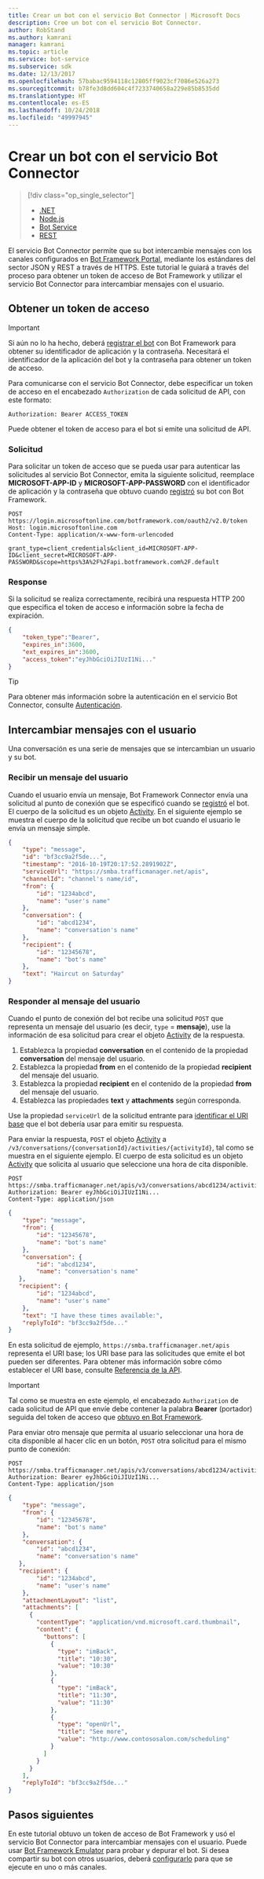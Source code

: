 ```yaml
---
title: Crear un bot con el servicio Bot Connector | Microsoft Docs
description: Cree un bot con el servicio Bot Connector.
author: RobStand
ms.author: kamrani
manager: kamrani
ms.topic: article
ms.service: bot-service
ms.subservice: sdk
ms.date: 12/13/2017
ms.openlocfilehash: 57babac9594118c12805ff9023cf7086e526a273
ms.sourcegitcommit: b78fe3d8dd604c4f7233740658a229e85b8535dd
ms.translationtype: HT
ms.contentlocale: es-ES
ms.lasthandoff: 10/24/2018
ms.locfileid: "49997945"
---
```

# <a name="create-a-bot-with-the-bot-connector-service"></a>Crear un bot con el servicio Bot Connector
> [!div class="op_single_selector"]
> - [.NET](../dotnet/bot-builder-dotnet-quickstart.md)
> - [Node.js](../nodejs/bot-builder-nodejs-quickstart.md)
> - [Bot Service](../bot-service-quickstart.md)
> - [REST](../rest-api/bot-framework-rest-connector-quickstart.md)

El servicio Bot Connector permite que su bot intercambie mensajes con los canales configurados en <a href="https://dev.botframework.com/" target="_blank">Bot Framework Portal</a>, mediante los estándares del sector JSON y REST a través de HTTPS. Este tutorial le guiará a través del proceso para obtener un token de acceso de Bot Framework y utilizar el servicio Bot Connector para intercambiar mensajes con el usuario.

## <a id="get-token"></a> Obtener un token de acceso

> [!IMPORTANT]
> Si aún no lo ha hecho, deberá [registrar el bot](../bot-service-quickstart-registration.md) con Bot Framework para obtener su identificador de aplicación y la contraseña. Necesitará el identificador de la aplicación del bot y la contraseña para obtener un token de acceso.

Para comunicarse con el servicio Bot Connector, debe especificar un token de acceso en el encabezado `Authorization` de cada solicitud de API, con este formato: 

```http
Authorization: Bearer ACCESS_TOKEN
```

Puede obtener el token de acceso para el bot si emite una solicitud de API.

### <a name="request"></a>Solicitud

Para solicitar un token de acceso que se pueda usar para autenticar las solicitudes al servicio Bot Connector, emita la siguiente solicitud, reemplace **MICROSOFT-APP-ID** y **MICROSOFT-APP-PASSWORD** con el identificador de aplicación y la contraseña que obtuvo cuando [registró](../bot-service-quickstart-registration.md) su bot con Bot Framework.

```http
POST https://login.microsoftonline.com/botframework.com/oauth2/v2.0/token
Host: login.microsoftonline.com
Content-Type: application/x-www-form-urlencoded

grant_type=client_credentials&client_id=MICROSOFT-APP-ID&client_secret=MICROSOFT-APP-PASSWORD&scope=https%3A%2F%2Fapi.botframework.com%2F.default
```

### <a name="response"></a>Response

Si la solicitud se realiza correctamente, recibirá una respuesta HTTP 200 que especifica el token de acceso e información sobre la fecha de expiración. 

```json
{
    "token_type":"Bearer",
    "expires_in":3600,
    "ext_expires_in":3600,
    "access_token":"eyJhbGciOiJIUzI1Ni..."
}
```

> [!TIP]
> Para obtener más información sobre la autenticación en el servicio Bot Connector, consulte [Autenticación](bot-framework-rest-connector-authentication.md).

## <a name="exchange-messages-with-the-user"></a>Intercambiar mensajes con el usuario

Una conversación es una serie de mensajes que se intercambian un usuario y su bot. 

### <a name="receive-a-message-from-the-user"></a>Recibir un mensaje del usuario

Cuando el usuario envía un mensaje, Bot Framework Connector envía una solicitud al punto de conexión que se especificó cuando se [registró](../bot-service-quickstart-registration.md) el bot. El cuerpo de la solicitud es un objeto [Activity][Activity]. En el siguiente ejemplo se muestra el cuerpo de la solicitud que recibe un bot cuando el usuario le envía un mensaje simple. 

```json
{
    "type": "message",
    "id": "bf3cc9a2f5de...",
    "timestamp": "2016-10-19T20:17:52.2891902Z",
    "serviceUrl": "https://smba.trafficmanager.net/apis",
    "channelId": "channel's name/id",
    "from": {
        "id": "1234abcd",
        "name": "user's name"
    },
    "conversation": {
        "id": "abcd1234",
        "name": "conversation's name"
    },
    "recipient": {
        "id": "12345678",
        "name": "bot's name"
    },
    "text": "Haircut on Saturday"
}
```

### <a name="reply-to-the-users-message"></a>Responder al mensaje del usuario

Cuando el punto de conexión del bot recibe una solicitud `POST` que representa un mensaje del usuario (es decir, `type` = **mensaje**), use la información de esa solicitud para crear el objeto [Activity][Activity] de la respuesta.

1. Establezca la propiedad **conversation** en el contenido de la propiedad **conversation** del mensaje del usuario.
2. Establezca la propiedad **from** en el contenido de la propiedad **recipient** del mensaje del usuario.
3. Establezca la propiedad **recipient** en el contenido de la propiedad **from** del mensaje del usuario.
4. Establezca las propiedades **text** y **attachments** según corresponda.

Use la propiedad `serviceUrl` de la solicitud entrante para [identificar el URI base](bot-framework-rest-connector-api-reference.md#base-uri) que el bot debería usar para emitir su respuesta. 

Para enviar la respuesta, `POST` el objeto [Activity][Activity] a `/v3/conversations/{conversationId}/activities/{activityId}`, tal como se muestra en el siguiente ejemplo. El cuerpo de esta solicitud es un objeto [Activity][Activity] que solicita al usuario que seleccione una hora de cita disponible.

```http
POST https://smba.trafficmanager.net/apis/v3/conversations/abcd1234/activities/bf3cc9a2f5de... 
Authorization: Bearer eyJhbGciOiJIUzI1Ni...
Content-Type: application/json
```

```json
{
    "type": "message",
    "from": {
        "id": "12345678",
        "name": "bot's name"
    },
    "conversation": {
        "id": "abcd1234",
        "name": "conversation's name"
   },
   "recipient": {
        "id": "1234abcd",
        "name": "user's name"
    },
    "text": "I have these times available:",
    "replyToId": "bf3cc9a2f5de..."
}
```

En esta solicitud de ejemplo, `https://smba.trafficmanager.net/apis` representa el URI base; los URI base para las solicitudes que emite el bot pueden ser diferentes. Para obtener más información sobre cómo establecer el URI base, consulte [Referencia de la API](bot-framework-rest-connector-api-reference.md#base-uri). 

> [!IMPORTANT]
> Tal como se muestra en este ejemplo, el encabezado `Authorization` de cada solicitud de API que envíe debe contener la palabra **Bearer** (portador) seguida del token de acceso que [obtuvo en Bot Framework](#get-token).

Para enviar otro mensaje que permita al usuario seleccionar una hora de cita disponible al hacer clic en un botón, `POST` otra solicitud para el mismo punto de conexión:

```http
POST https://smba.trafficmanager.net/apis/v3/conversations/abcd1234/activities/bf3cc9a2f5de... 
Authorization: Bearer eyJhbGciOiJIUzI1Ni...
Content-Type: application/json
```

```json
{
    "type": "message",
    "from": {
        "id": "12345678",
        "name": "bot's name"
    },
    "conversation": {
        "id": "abcd1234",
        "name": "conversation's name"
   },
   "recipient": {
        "id": "1234abcd",
        "name": "user's name"
    },
    "attachmentLayout": "list",
    "attachments": [
      {
        "contentType": "application/vnd.microsoft.card.thumbnail",
        "content": {
          "buttons": [
            {
              "type": "imBack",
              "title": "10:30",
              "value": "10:30"
            },
            {
              "type": "imBack",
              "title": "11:30",
              "value": "11:30"
            },
            {
              "type": "openUrl",
              "title": "See more",
              "value": "http://www.contososalon.com/scheduling"
            }
          ]
        }
      }
    ],
    "replyToId": "bf3cc9a2f5de..."
}
```   

## <a name="next-steps"></a>Pasos siguientes

En este tutorial obtuvo un token de acceso de Bot Framework y usó el servicio Bot Connector para intercambiar mensajes con el usuario. Puede usar [Bot Framework Emulator](../bot-service-debug-emulator.md) para probar y depurar el bot. Si desea compartir su bot con otros usuarios, deberá [configurarlo](../bot-service-manage-channels.md) para que se ejecute en uno o más canales.


[Activity]: bot-framework-rest-connector-api-reference.md#activity-object